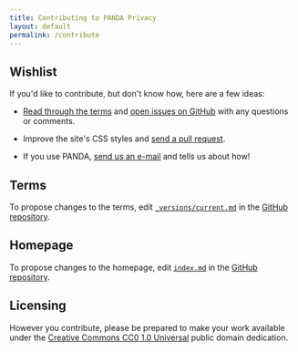 ```yaml
---
title: Contributing to PANDA Privacy
layout: default
permalink: /contribute
---
```


## Wishlist

If you'd like to contribute, but don't know how, here are a few ideas:

- [Read through the terms](/versions/1.0.0) and [open issues on GitHub](https://github.com/pandaprivacy/pandaprivacy.org/issues/new) with any questions or comments.

- Improve the site's CSS styles and [send a pull request](https://github.com/pandaprivacy/pandaprivacy.org/compare).

- If you use PANDA, [send us an e-mail](mailto:{{site.email}}) and tells us about how!

## Terms

To propose changes to the terms, edit [`_versions/current.md`]({{site.repository}}/blob/master/_versions/current.md) in the [GitHub repository]({{site.repository}}).

## Homepage

To propose changes to the homepage, edit [`index.md`]({{site.repository}}/blob/master/index.md) in the [GitHub repository]({{site.repository}}).

## Licensing

However you contribute, please be prepared to make your work available under the [Creative Commons CC0 1.0 Universal](https://creativecommons.org/publicdomain/zero/1.0/) public domain dedication.
